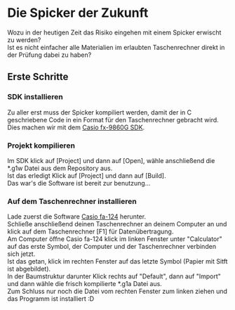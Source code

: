 # Die Spicker der Zukunft

Wozu in der heutigen Zeit das Risiko eingehen mit einem Spicker erwischt zu werden?<br>
Ist es nicht einfacher alle Materialien im erlaubten Taschenrechner direkt in der Prüfung dabei zu haben?

## Erste Schritte
### SDK installieren
Zu aller erst muss der Spicker kompiliert werden, damit der in C geschriebene Code in ein Format für den Taschenrechner gebracht wird.<br>
Dies machen wir mit dem [Casio fx-9860G SDK](https://mega.nz/file/K1xxyYTJ#W3yuxFg2gUIkSqywDkHPxaBDNzph59h8PK4Np9oJfOM/).<br>

### Projekt kompilieren
Im SDK klick auf [Project] und dann auf [Open], wähle anschließend die *.g1w Datei aus dem Repository aus.<br>
Ist das erledigt Klick auf [Project] und dann auf [Build].<br>
Das war's die Software ist bereit zur benutzung...<br>

### Auf dem Taschenrechner installieren
Lade zuerst die Software [Casio fa-124](https://mega.nz/file/qhhXRAIJ#iIqPO7UeCVDcsgDDoK-qEygpftLYe4cY_adtFeL6oS0/) herunter.<br>
Schließe anschließend deinen Taschenrechner an deinem Computer an und klick auf dem Taschenrechner [F1] für Datenübertragung.<br>
Am Computer öffne Casio fa-124 klick im linken Fenster unter "Calculator" auf das erste Symbol, der Computer und der Taschenrechner verbinden sich jetzt.<br>
Ist das getan, klick im rechten Fenster auf das letzte Symbol (Papier mit Sitft ist abgebildet).<br>
In der Baumstruktur darunter Klick rechts auf "Default", dann auf "Import" und dann wähle die frisch kompilierte *.g1a Datei aus.<br>
Zum Schluss nur noch die Datei vom rechten Fenster zum linken ziehen und das Programm ist installiert :D<br>
